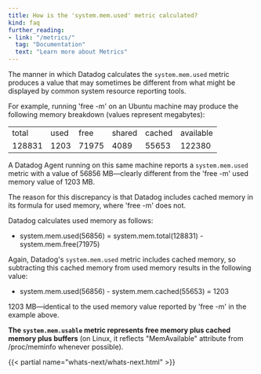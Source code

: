 ```yaml
---
title: How is the 'system.mem.used' metric calculated?
kind: faq
further_reading:
- link: "/metrics/"
  tag: "Documentation"
  text: "Learn more about Metrics"
---
```


The manner in which Datadog calculates the `system.mem.used` metric produces a value that may sometimes be different from what might be displayed by common system resource reporting tools.

For example, running 'free -m' on an Ubuntu machine may produce the following memory breakdown (values represent megabytes):

|        |      |       |        |        |           |
| :---   | :--- | :---  | :---   | :---   | :---      |
| total  | used | free  | shared | cached | available |
| 128831 | 1203 | 71975 | 4089   | 55653  | 122380    |

A Datadog Agent running on this same machine reports a `system.mem.used` metric with a value of 56856 MB—clearly different from the 'free -m' used memory value of 1203 MB.

The reason for this discrepancy is that Datadog includes cached memory in its formula for used memory, where 'free -m' does not.

Datadog calculates used memory as follows:

* system.mem.used(56856) = system.mem.total(128831) - system.mem.free(71975)

Again, Datadog's `system.mem.used` metric includes cached memory, so subtracting this cached memory from used memory results in the following value:

* system.mem.used(56856) - system.mem.cached(55653) = 1203

1203 MB—identical to the used memory value reported by 'free -m' in the example above.

**The `system.mem.usable` metric represents free memory plus cached memory plus buffers** (on Linux, it reflects "MemAvailable" attribute from /proc/meminfo whenever possible).

{{< partial name="whats-next/whats-next.html" >}}

